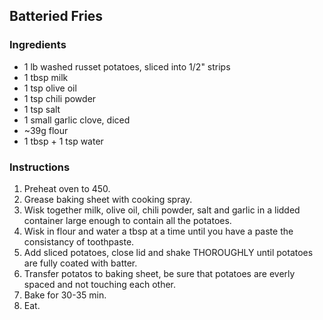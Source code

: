 ## Batteried Fries

### Ingredients
* 1 lb washed russet potatoes, sliced into 1/2" strips
* 1 tbsp milk
* 1 tsp olive oil
* 1 tsp chili powder
* 1 tsp salt
* 1 small garlic clove, diced
* ~39g flour
* 1 tbsp + 1 tsp water

### Instructions

1. Preheat oven to 450.
1. Grease baking sheet with cooking spray.
1. Wisk together milk, olive oil, chili powder, salt and garlic in a lidded container large enough to contain
all the potatoes.
1. Wisk in flour and water a tbsp at a time until you have a paste the consistancy of toothpaste.
1. Add sliced potatoes, close lid and shake THOROUGHLY until potatoes are fully coated with batter.
1. Transfer potatos to baking sheet, be sure that potatoes are everly spaced and not touching each other.
1. Bake for 30-35 min.
1. Eat.
